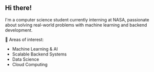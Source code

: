 ## Hi there!

I'm a computer science student currently interning at NASA, passionate about solving real-world problems with machine learning and backend development.

🌟 Areas of interest:

- Machine Learning & AI
- Scalable Backend Systems
- Data Science
- Cloud Computing
<!--
**amontejo1/amontejo1** is a ✨ _special_ ✨ repository because its `README.md` (this file) appears on your GitHub profile.

Here are some ideas to get you started:

- 🔭 I’m currently working on ...
- 🌱 I’m currently learning ...
- 👯 I’m looking to collaborate on ...
- 🤔 I’m looking for help with ...
- 💬 Ask me about ...
- 📫 How to reach me: ...
- 😄 Pronouns: ...
- ⚡ Fun fact: ...
-->
